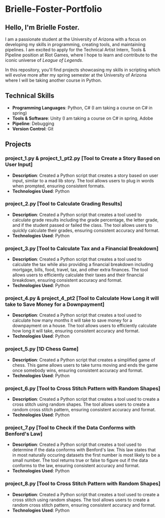 # Brielle-Foster-Portfolio

## Hello, I'm Brielle Foster.

I am a passionate student at the University of Arizona with a focus on developing my skills in programming, creating tools, and maintainiing pipelines. I am excited to apply for the Technical Artist Intern, Tools & Pipeline position at Riot Games, where I hope to learn and contribute to the iconic universe of *League of Legends*.

In this repository, you'll find projects showcasing my skills in scripting which will evolve more after my spring semester at the University of Arizona where I will be taking another course in Python.

## Technical Skills

- **Programming Languages**: Python, C# (I am taking a course on C# in spring)
- **Tools & Software**: Unity (I am taking a course on C# in spring, Adobe
- **Pipeline**: Debugging
- **Version Control**: Git
  
## Projects 

### **project_1.py & project_1_pt2.py [Tool to Create a Story Based on User Input]**
- **Description**: Created a Python script that creates a story based on user input, similar to a mad lib story. The tool allows users to plug in words when prompted, ensuring consistent formats.
- **Technologies Used**: Python

### **project_2.py [Tool to Calculate Grading Results]**
- **Description**: Created a Python script that creates a tool used to calculate grade results including the grade percentage, the letter grade, and if the student passed or failed the class. The tool allows users to quickly calculate their grades, ensuring consistent accuracy and format.
- **Technologies Used**: Python

### **project_3.py [Tool to Calculate Tax and a Financial Breakdown]**
- **Description**: Created a Python script that creates a tool used to calculate the tax while also providing a financial breakdown including mortgage, bills, food, travel, tax, and other extra finances. The tool allows users to efficiently calculate their taxes and their financial breakdown, ensuring consistent accuracy and format.
- **Technologies Used**: Python

### **project_4.py & project_4_pt2 [Tool to Calculate How Long it will take to Save Money for a Downpayment]**
- **Description**: Created a Python script that creates a tool used to calculate how many months it will take to save money for a downpayment on a house. The tool allows users to efficiently calculate how long it will take, ensuring consistent accuracy and format.
- **Technologies Used**: Python

### **project_5.py [1D Chess Game]**
- **Description**: Created a Python script that creates a simplified game of chess. This game allows users to take turns moving and ends the game once somebody wins, ensuring consistent accuracy and format.
- **Technologies Used**: Python

### **project_6.py [Tool to Cross Stitch Pattern with Random Shapes]**
- **Description**: Created a Python script that creates a tool used to create a cross stitch using random shapes. The tool allows users to create a random cross stitch pattern, ensuring consistent accuracy and format.
- **Technologies Used**: Python
  
### **project_7.py [Tool to Check if the Data Conforms with Benford's Law]**
- **Description**: Created a Python script that creates a tool used to determine if the data conforms with Benford's law. This law states that in most naturally occuring datasets the first number is most likely to be a small number. The tool returns true or false to figure out if the data conforms to the law, ensuring consistent accuracy and format.
- **Technologies Used**: Python

### **project_8.py [Tool to Cross Stitch Pattern with Random Shapes]**
- **Description**: Created a Python script that creates a tool used to create a cross stitch using random shapes. The tool allows users to create a random cross stitch pattern, ensuring consistent accuracy and format.
- **Technologies Used**: Python
  
